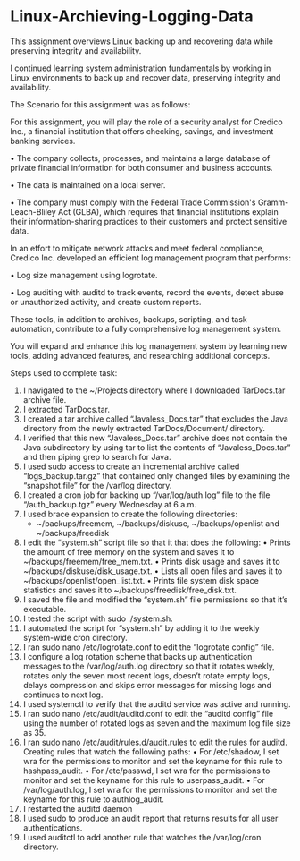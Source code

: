 # Linux-Archieving-Logging-Data
This assignment overviews Linux backing up and recovering data while preserving integrity and availability.

I continued  learning system administration fundamentals by working in Linux environments to back up and recover data, preserving integrity and availability.


The Scenario for this assignment was as follows:

For this assignment, you will play the role of a security analyst for Credico Inc., a financial institution that offers checking, savings, and investment banking services.

•	The company collects, processes, and maintains a large database of private financial information for both consumer and business accounts.

•	The data is maintained on a local server.

•	The company must comply with the Federal Trade Commission's Gramm-Leach-Bliley Act (GLBA), which requires that financial institutions explain their information-sharing practices to their customers and protect sensitive data.


In an effort to mitigate network attacks and meet federal compliance, Credico Inc. developed an efficient log management program that performs:

•	Log size management using logrotate.

•	Log auditing with auditd to track events, record the events, detect abuse or unauthorized activity, and create custom reports.


These tools, in addition to archives, backups, scripting, and task automation, contribute to a fully comprehensive log management system.

You will expand and enhance this log management system by learning new tools, adding advanced features, and researching additional concepts.


Steps used to complete task:

1.	I navigated to the ~/Projects directory where I downloaded TarDocs.tar archive file.
2.	I extracted TarDocs.tar.
3.	I created a tar archive called “Javaless_Docs.tar” that excludes the Java directory from the newly extracted TarDocs/Document/ directory.
4.	I verified that this new “Javaless_Docs.tar” archive does not contain the Java subdirectory by using tar to list the contents of “Javaless_Docs.tar” and then piping grep to search for Java.
5.	I used sudo access to create an incremental archive called “logs_backup.tar.gz” that contained only changed files by examining the “snapshot.file” for the /var/log directory.
6.	I created a cron job for backing up “/var/log/auth.log” file to the file “/auth_backup.tgz” every Wednesday at 6 a.m. 
7.	I used brace expansion to create the following directories:
    - ~/backups/freemem, ~/backups/diskuse, ~/backups/openlist and ~/backups/freedisk
8. I edit the “system.sh” script file so that it that does the following:
    •  Prints the amount of free memory on the system and saves it to ~/backups/freemem/free_mem.txt.
    •  Prints disk usage and saves it to ~/backups/diskuse/disk_usage.txt.
    •  Lists all open files and saves it to ~/backups/openlist/open_list.txt.
    •  Prints file system disk space statistics and saves it to ~/backups/freedisk/free_disk.txt.
9. I saved the file and modified the “system.sh” file permissions so that it’s executable.
10.	I tested the script with sudo ./system.sh.
11.	I automated the script for  “system.sh” by adding it to the weekly system-wide cron directory.
12.	I ran sudo nano /etc/logrotate.conf to edit the “logrotate config” file.
13.	I configure a log rotation scheme that backs up authentication messages to the /var/log/auth.log directory so that it rotates weekly, rotates only the seven most recent logs, doesn’t rotate empty logs, delays compression and skips error messages for missing logs and continues to next log.
14.	I used systemctl to verify that the auditd service was active and running.
15.	I ran sudo nano /etc/audit/auditd.conf to edit the “auditd config” file using the number of rotated logs as seven and the maximum log file size as 35.
16.	I ran sudo nano /etc/audit/rules.d/audit.rules to edit the rules for auditd. Creating rules that watch the following paths:
    •  For /etc/shadow, I set wra for the permissions to monitor and set the keyname for this rule to hashpass_audit.
    •  For /etc/passwd, I set wra for the permissions to monitor and set the keyname for this rule to userpass_audit.
    •  For /var/log/auth.log, I set wra for the permissions to monitor and set the keyname for this rule to authlog_audit.
17. I restarted the auditd daemon
18.	I used sudo to produce an audit report that returns results for all user authentications.
19.	I used auditctl to add another rule that watches the /var/log/cron directory.




